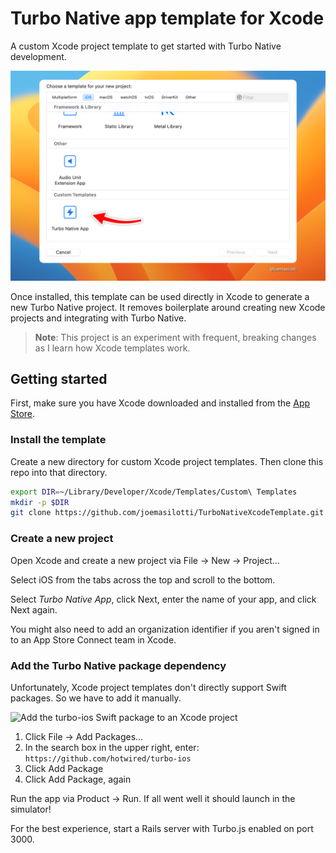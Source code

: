 # Turbo Native app template for Xcode

A custom Xcode project template to get started with Turbo Native development.

![Turbo Native App template in Xcode](.github/images/turbo-native-app-template.png)

Once installed, this template can be used directly in Xcode to generate a new Turbo Native project. It removes boilerplate around creating new Xcode projects and integrating with Turbo Native.

> **Note**: This project is an experiment with frequent, breaking changes as I learn how Xcode templates work.

## Getting started

First, make sure you have Xcode downloaded and installed from the [App Store](https://apps.apple.com/us/app/xcode/id497799835).

### Install the template

Create a new directory for custom Xcode project templates. Then clone this repo into that directory.

```bash
export DIR=~/Library/Developer/Xcode/Templates/Custom\ Templates
mkdir -p $DIR
git clone https://github.com/joemasilotti/TurboNativeXcodeTemplate.git $DIR/Turbo\ Native\ App.xctemplate
```

### Create a new project

Open Xcode and create a new project via File → New → Project…

Select iOS from the tabs across the top and scroll to the bottom.

Select _Turbo Native App_, click Next, enter the name of your app, and click Next again.

You might also need to add an organization identifier if you aren't signed in to an App Store Connect team in Xcode.

### Add the Turbo Native package dependency

Unfortunately, Xcode project templates don't directly support Swift packages. So we have to add it manually.

![Add the turbo-ios Swift package to an Xcode project](.github/images/add-turbo-ios-swift-package-via-file.gif)

1. Click File → Add Packages…
2. In the search box in the upper right, enter: `https://github.com/hotwired/turbo-ios`
3. Click Add Package
4. Click Add Package, again

Run the app via Product → Run. If all went well it should launch in the simulator!

For the best experience, start a Rails server with Turbo.js enabled on port 3000.
